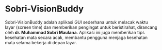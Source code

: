 # Sobri-VisionBuddy
Sobri-VisionBuddy adalah aplikasi GUI sederhana untuk melacak waktu layar (screen time) dan memberikan pengingat untuk beristirahat, dirancang oleh **dr. Muhammad Sobri Maulana**. Aplikasi ini juga memberikan tips kesehatan mata secara acak, membantu pengguna menjaga kesehatan mata selama bekerja di depan layar.
